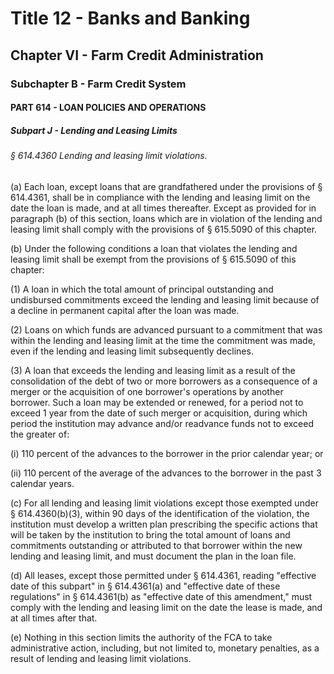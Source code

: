 
# Title 12 - Banks and Banking
## Chapter VI - Farm Credit Administration
### Subchapter B - Farm Credit System
#### PART 614 - LOAN POLICIES AND OPERATIONS
##### Subpart J - Lending and Leasing Limits
###### § 614.4360 Lending and leasing limit violations.

(a) Each loan, except loans that are grandfathered under the provisions of § 614.4361, shall be in compliance with the lending and leasing limit on the date the loan is made, and at all times thereafter. Except as provided for in paragraph (b) of this section, loans which are in violation of the lending and leasing limit shall comply with the provisions of § 615.5090 of this chapter.

(b) Under the following conditions a loan that violates the lending and leasing limit shall be exempt from the provisions of § 615.5090 of this chapter:

(1) A loan in which the total amount of principal outstanding and undisbursed commitments exceed the lending and leasing limit because of a decline in permanent capital after the loan was made.

(2) Loans on which funds are advanced pursuant to a commitment that was within the lending and leasing limit at the time the commitment was made, even if the lending and leasing limit subsequently declines.

(3) A loan that exceeds the lending and leasing limit as a result of the consolidation of the debt of two or more borrowers as a consequence of a merger or the acquisition of one borrower's operations by another borrower. Such a loan may be extended or renewed, for a period not to exceed 1 year from the date of such merger or acquisition, during which period the institution may advance and/or readvance funds not to exceed the greater of:

(i) 110 percent of the advances to the borrower in the prior calendar year; or

(ii) 110 percent of the average of the advances to the borrower in the past 3 calendar years.

(c) For all lending and leasing limit violations except those exempted under § 614.4360(b)(3), within 90 days of the identification of the violation, the institution must develop a written plan prescribing the specific actions that will be taken by the institution to bring the total amount of loans and commitments outstanding or attributed to that borrower within the new lending and leasing limit, and must document the plan in the loan file.

(d) All leases, except those permitted under § 614.4361, reading "effective date of this subpart" in § 614.4361(a) and "effective date of these regulations" in § 614.4361(b) as "effective date of this amendment," must comply with the lending and leasing limit on the date the lease is made, and at all times after that.

(e) Nothing in this section limits the authority of the FCA to take administrative action, including, but not limited to, monetary penalties, as a result of lending and leasing limit violations.
